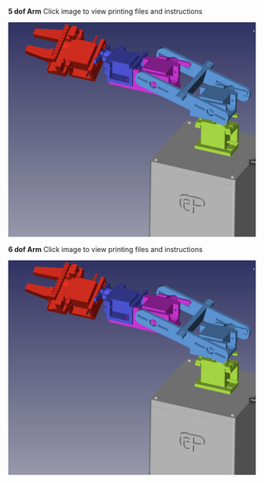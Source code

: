 
**5 dof Arm**
Click image to view printing files and instructions

<a href="https://github.com/RudyMartin/dsai-2025/tree/main/ASU/5-Lab%20Resources/5dof">
<img src="https://github.com/RudyMartin/dsai-2025/blob/main/ASU/5-Lab%20Resources/pics/5dof-mini-robot.png"  width="600" ></a>

**6 dof Arm**
Click image to view printing files and instructions

<a href="https://github.com/RudyMartin/dsai-2025/tree/main/ASU/5-Lab%20Resources/6dof">
<img src="https://github.com/RudyMartin/dsai-2025/blob/main/ASU/5-Lab%20Resources/pics/5dof-mini-robot.png"  width="600" ></a>
